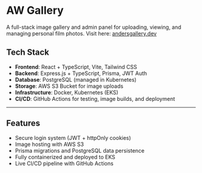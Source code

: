 # AW Gallery

A full-stack image gallery and admin panel for uploading, viewing, and managing personal film photos. Visit here: [andersgallery.dev](https://andersgallery.dev)

## Tech Stack

- **Frontend**: React + TypeScript, Vite, Tailwind CSS
- **Backend**: Express.js + TypeScript, Prisma, JWT Auth  
- **Database**: PostgreSQL (managed in Kubernetes)  
- **Storage**: AWS S3 Bucket for image uploads  
- **Infrastructure**: Docker, Kubernetes (EKS)
- **CI/CD**: GitHub Actions for testing, image builds, and deployment  

---

## Features

- Secure login system (JWT + httpOnly cookies)
- Image hosting with AWS S3
- Prisma migrations and PostgreSQL data persistence
- Fully containerized and deployed to EKS
- Live CI/CD pipeline with GitHub Actions

